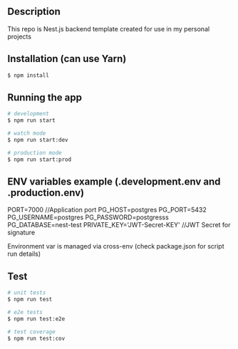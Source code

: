 ## Description

This repo is Nest.js backend template created for use in my personal projects

## Installation (can use Yarn)

```bash
$ npm install
```

## Running the app

```bash
# development
$ npm run start

# watch mode
$ npm run start:dev

# production mode
$ npm run start:prod
```

## ENV variables example (.development.env and .production.env)

PORT=7000 //Application port
PG_HOST=postgres
PG_PORT=5432
PG_USERNAME=postgres
PG_PASSWORD=postgresss
PG_DATABASE=nest-test
PRIVATE_KEY='JWT-Secret-KEY' //JWT Secret for signature

Environment var is managed via cross-env (check package.json for script run details)

## Test

```bash
# unit tests
$ npm run test

# e2e tests
$ npm run test:e2e

# test coverage
$ npm run test:cov
```
